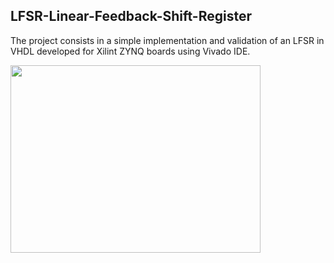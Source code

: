 ## LFSR-Linear-Feedback-Shift-Register
The project consists in a simple implementation and validation of an LFSR in VHDL developed for Xilint ZYNQ boards using Vivado IDE.
<p>
<img align="center" width="400" height="300" src="https://upload.wikimedia.org/wikipedia/commons/9/99/Lfsr.gif">
</p>
